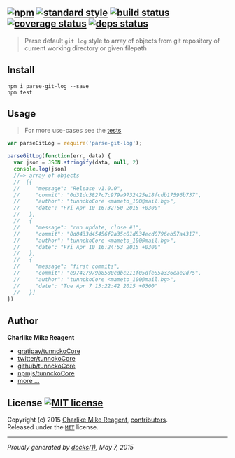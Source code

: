 ## [![npm][npmjs-img]][npmjs-url] [![standard style][standard-img]][standard-url] [![build status][travis-img]][travis-url] [![coverage status][coveralls-img]][coveralls-url] [![deps status][daviddm-img]][daviddm-url]

> Parse default `git log` style to array of objects from git repository of current working directory or given filepath

## Install
```
npm i parse-git-log --save
npm test
```


## Usage
> For more use-cases see the [tests](./test.js)

```js
var parseGitLog = require('parse-git-log');

parseGitLog(function(err, data) {
  var json = JSON.stringify(data, null, 2)
  console.log(json)
  //=> array of objects
  //  [{
  //     "message": "Release v1.0.0",
  //     "commit": "0d31dc3827c7c979a9732425e18fcdb17596b737",
  //     "author": "tunnckoCore <mameto_100@mail.bg>",
  //     "date": "Fri Apr 10 16:32:50 2015 +0300"
  //   },
  //   {
  //     "message": "run update, close #1",
  //     "commit": "0d0433d45456f2a35c01d534ecd0796eb57a4317",
  //     "author": "tunnckoCore <mameto_100@mail.bg>",
  //     "date": "Fri Apr 10 16:24:53 2015 +0300"
  //   },
  //   {
  //     "message": "first commits",
  //     "commit": "e97427979b8580cdbc211f05dfe85a336eae2d75",
  //     "author": "tunnckoCore <mameto_100@mail.bg>",
  //     "date": "Tue Apr 7 13:22:42 2015 +0300"
  //   }]
})
```


## Author
**Charlike Mike Reagent**
+ [gratipay/tunnckoCore][author-gratipay]
+ [twitter/tunnckoCore][author-twitter]
+ [github/tunnckoCore][author-github]
+ [npmjs/tunnckoCore][author-npmjs]
+ [more ...][contrib-more]


## License [![MIT license][license-img]][license-url]
Copyright (c) 2015 [Charlike Mike Reagent][contrib-more], [contributors][contrib-graf].  
Released under the [`MIT`][license-url] license.


[npmjs-url]: http://npm.im/parse-git-log
[npmjs-img]: https://img.shields.io/npm/v/parse-git-log.svg?style=flat&label=parse-git-log

[coveralls-url]: https://coveralls.io/r/tunnckoCore/parse-git-log?branch=master
[coveralls-img]: https://img.shields.io/coveralls/tunnckoCore/parse-git-log.svg?style=flat

[license-url]: https://github.com/tunnckoCore/parse-git-log/blob/master/LICENSE.md
[license-img]: https://img.shields.io/badge/license-MIT-blue.svg?style=flat

[travis-url]: https://travis-ci.org/tunnckoCore/parse-git-log
[travis-img]: https://img.shields.io/travis/tunnckoCore/parse-git-log.svg?style=flat

[daviddm-url]: https://david-dm.org/tunnckoCore/parse-git-log
[daviddm-img]: https://img.shields.io/david/tunnckoCore/parse-git-log.svg?style=flat

[author-gratipay]: https://gratipay.com/tunnckoCore
[author-twitter]: https://twitter.com/tunnckoCore
[author-github]: https://github.com/tunnckoCore
[author-npmjs]: https://npmjs.org/~tunnckocore

[contrib-more]: http://j.mp/1stW47C
[contrib-graf]: https://github.com/tunnckoCore/parse-git-log/graphs/contributors

[standard-url]: https://github.com/feross/standard
[standard-img]: https://img.shields.io/badge/code%20style-standard-brightgreen.svg?style=flat

***

_Proudly generated by [docks(1)](https://github.com/tunnckoCore/docks), May 7, 2015_